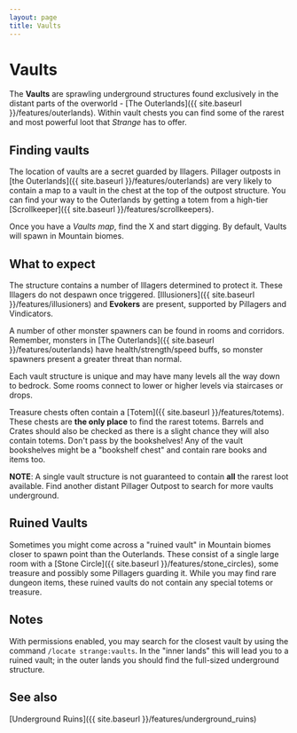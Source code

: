 ```yaml
---
layout: page
title: Vaults
---
```


# Vaults

The **Vaults** are sprawling underground structures found exclusively in the distant parts of the overworld - [The Outerlands]({{ site.baseurl }}/features/outerlands).  Within vault chests you can find some of the rarest and most powerful loot that *Strange* has to offer.

## Finding vaults

The location of vaults are a secret guarded by Illagers.  Pillager outposts in [the Outerlands]({{ site.baseurl }}/features/outerlands) are very likely to contain a map to a vault in the chest at the top of the outpost structure.  You can find your way to the Outerlands by getting a totem from a high-tier [Scrollkeeper]({{ site.baseurl }}/features/scrollkeepers).

Once you have a *Vaults map*, find the X and start digging.  By default, Vaults will spawn in Mountain biomes.

## What to expect

The structure contains a number of Illagers determined to protect it.  These Illagers do not despawn once triggered.  [Illusioners]({{ site.baseurl }}/features/illusioners) and **Evokers** are present, supported by Pillagers and Vindicators.

A number of other monster spawners can be found in rooms and corridors. Remember, monsters in [The Outerlands]({{ site.baseurl }}/features/outerlands) have health/strength/speed buffs, so monster spawners present a greater threat than normal.

Each vault structure is unique and may have many levels all the way down to bedrock.  Some rooms connect to lower or higher levels via staircases or drops.

Treasure chests often contain a [Totem]({{ site.baseurl }}/features/totems).  These chests are **the only place** to find the rarest totems.  Barrels and Crates should also be checked as there is a slight chance they will also contain totems.  Don't pass by the bookshelves!  Any of the vault bookshelves might be a "bookshelf chest" and contain rare books and items too.

**NOTE**: A single vault structure is not guaranteed to contain **all** the rarest loot available.  Find another distant Pillager Outpost to search for more vaults underground.

## Ruined Vaults

Sometimes you might come across a "ruined vault" in Mountain biomes closer to spawn point than the Outerlands.  These consist of a single large room with a [Stone Circle]({{ site.baseurl }}/features/stone_circles), some treasure and possibly some Pillagers guarding it.  While you may find rare dungeon items, these ruined vaults do not contain any special totems or treasure.

## Notes

With permissions enabled, you may search for the closest vault by using the command `/locate strange:vaults`.  In the "inner lands" this will lead you to a ruined vault; in the outer lands you should find the full-sized underground structure.

## See also

[Underground Ruins]({{ site.baseurl }}/features/underground_ruins)